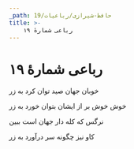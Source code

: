 ```yaml
---
_path: حافظ-شیرازی/رباعیات/19
title: >-
    رباعی شمارهٔ ۱۹
---
```

# رباعی شمارهٔ ۱۹

<div class="b" id="bn1"><div class="m1"><p>خوبان جهان صید توان کرد به زر</p></div>
<div class="m2"><p>خوش خوش بر از ایشان بتوان خورد به زر</p></div></div>
<div class="b" id="bn2"><div class="m1"><p>نرگس که کله دار جهان است ببین</p></div>
<div class="m2"><p>کاو نیز چگونه سر درآورد به زر</p></div></div>
